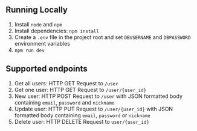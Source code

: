 ## Running Locally
1. Install `node` and `npm`
2. Install dependencies: `npm install`
3. Create a `.env` file in the project root and set `DBUSERNAME` and `DBPASSWORD` environment variables
4. `npm run dev`

## Supported endpoints
1. Get all users: HTTP GET Request to `/user`
2. Get one user: HTTP GET Request to `/user/{user_id}`
3. New user: HTTP POST Request to `/user` with JSON formatted body containing `email`, `password` and `nickname`
4. Update user: HTTP PUT Request to `/user/{user_id}` with JSON formatted body containing `email`, `password` or `nickname`
5. Delete user: HTTP DELETE Request to `user/{user_id}`
